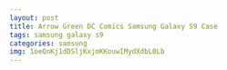 ```yaml
---
layout: post
title: Arrow Green DC Comics Samsung Galaxy S9 Case
tags: samsung galaxy s9
categories: samsung
img: 1oeQnKj1dDSljKxjmKKouwIMydXdbL0Lb
---
```

